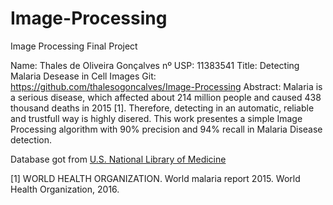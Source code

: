 # Image-Processing
Image Processing Final Project

Name: Thales de Oliveira Gonçalves
nº USP: 11383541
Title: Detecting Malaria Desease in Cell Images
Git: https://github.com/thalesogoncalves/Image-Processing
Abstract: Malaria is a serious disease, which affected about 214 million people and caused 438 thousand deaths in 2015 [1]. Therefore, detecting in an automatic, reliable and trustfull way is highly disered. This work presentes a simple Image Processing algorithm with 90% precision and 94% recall in Malaria Disease detection.

Database got from [U.S. National Library of Medicine](https://ceb.nlm.nih.gov/repositories/malaria-datasets/)

[1] WORLD HEALTH ORGANIZATION. World malaria report 2015. World Health Organization, 2016.
